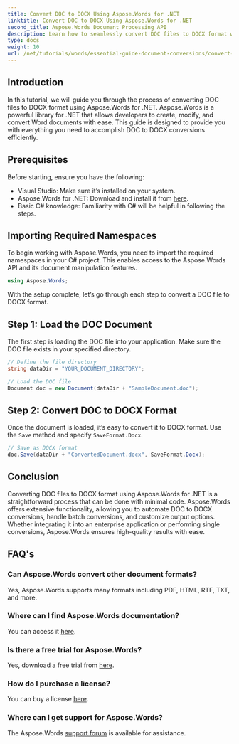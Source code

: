 ```yaml
---
title: Convert DOC to DOCX Using Aspose.Words for .NET
linktitle: Convert DOC to DOCX Using Aspose.Words for .NET
second_title: Aspose.Words Document Processing API
description: Learn how to seamlessly convert DOC files to DOCX format with Aspose.Words for .NET. Our step-by-step guide covers prerequisites, code examples and advanced options.
type: docs
weight: 10
url: /net/tutorials/words/essential-guide-document-conversions/convert-doc-to-docx/
---
```

## Introduction

In this tutorial, we will guide you through the process of converting DOC files to DOCX format using Aspose.Words for .NET. Aspose.Words is a powerful library for .NET that allows developers to create, modify, and convert Word documents with ease. This guide is designed to provide you with everything you need to accomplish DOC to DOCX conversions efficiently.

## Prerequisites

Before starting, ensure you have the following:
- Visual Studio: Make sure it’s installed on your system.
- Aspose.Words for .NET: Download and install it from [here](https://releases.aspose.com/words/net/).
- Basic C# knowledge: Familiarity with C# will be helpful in following the steps.

## Importing Required Namespaces

To begin working with Aspose.Words, you need to import the required namespaces in your C# project. This enables access to the Aspose.Words API and its document manipulation features.

```csharp
using Aspose.Words;
```

With the setup complete, let’s go through each step to convert a DOC file to DOCX format.

## Step 1: Load the DOC Document

The first step is loading the DOC file into your application. Make sure the DOC file exists in your specified directory.

```csharp
// Define the file directory
string dataDir = "YOUR_DOCUMENT_DIRECTORY";

// Load the DOC file
Document doc = new Document(dataDir + "SampleDocument.doc");
```

## Step 2: Convert DOC to DOCX Format

Once the document is loaded, it’s easy to convert it to DOCX format. Use the `Save` method and specify `SaveFormat.Docx`.

```csharp
// Save as DOCX format
doc.Save(dataDir + "ConvertedDocument.docx", SaveFormat.Docx);
```

## Conclusion

Converting DOC files to DOCX format using Aspose.Words for .NET is a straightforward process that can be done with minimal code. Aspose.Words offers extensive functionality, allowing you to automate DOC to DOCX conversions, handle batch conversions, and customize output options. Whether integrating it into an enterprise application or performing single conversions, Aspose.Words ensures high-quality results with ease.

## FAQ's

### Can Aspose.Words convert other document formats?
Yes, Aspose.Words supports many formats including PDF, HTML, RTF, TXT, and more.

### Where can I find Aspose.Words documentation?
You can access it [here](https://reference.aspose.com/words/net/).

### Is there a free trial for Aspose.Words?
Yes, download a free trial from [here](https://releases.aspose.com/).

### How do I purchase a license?
You can buy a license [here](https://purchase.aspose.com/buy).

### Where can I get support for Aspose.Words?
The Aspose.Words [support forum](https://forum.aspose.com/c/words/8) is available for assistance.



